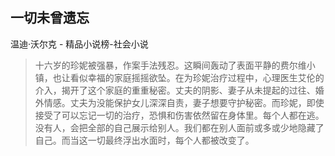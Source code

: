 ## 一切未曾遗忘

温迪·沃尔克  -  精品小说榜-社会小说

> 十六岁的珍妮被强暴，作案手法残忍。这瞬间轰动了表面平静的费尔维小镇，也让看似幸福的家庭摇摇欲坠。在为珍妮治疗过程中，心理医生艾伦的介入，揭开了这个家庭的重重秘密。丈夫的阴影、妻子从未提起的过往、婚外情感。丈夫为没能保护女儿深深自责，妻子想要守护秘密。而珍妮，即使接受了可以忘记一切的治疗，恐惧和伤害依然留在身体里。每个人都在逃。没有人，会把全部的自己展示给别人。我们都在别人面前或多或少地隐藏了自己。而当这一切最终浮出水面时，每个人都被改变了。
